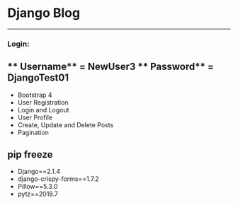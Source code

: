 # Django Blog
---

### Login:
** Username** = NewUser3
** Password** = DjangoTest01
---

* Bootstrap 4
* User Registration
* Login and Logout
* User Profile
* Create, Update and Delete Posts
* Pagination

## pip freeze
* Django==2.1.4
* django-crispy-forms==1.7.2
* Pillow==5.3.0
* pytz==2018.7

